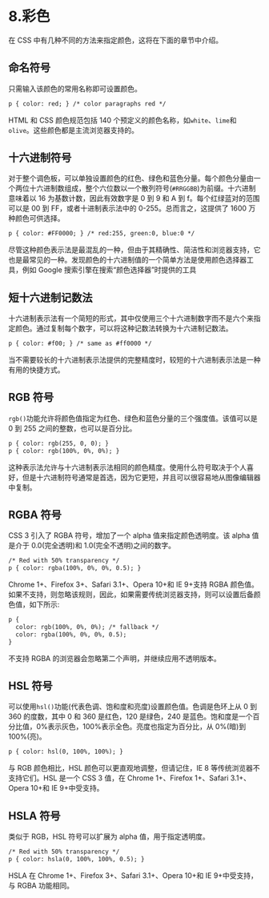 # 8.彩色

在 CSS 中有几种不同的方法来指定颜色，这将在下面的章节中介绍。

## 命名符号

只需输入该颜色的常用名称即可设置颜色。

```html
p { color: red; } /* color paragraphs red */

```

HTML 和 CSS 颜色规范包括 140 个预定义的颜色名称，如`white`、`lime`和`olive`。这些颜色都是主流浏览器支持的。

## 十六进制符号

对于整个调色板，可以单独设置颜色的红色、绿色和蓝色分量。每个颜色分量由一个两位十六进制数组成，整个六位数以一个散列符号(`#RRGGBB`)为前缀。十六进制意味着以 16 为基数计数，因此有效数字是 0 到 9 和 A 到 f。每个红绿蓝对的范围可以是 00 到 FF，或者十进制表示法中的 0-255。总而言之，这提供了 1600 万种颜色可供选择。

```html
p { color: #FF0000; } /* red:255, green:0, blue:0 */

```

尽管这种颜色表示法是最混乱的一种，但由于其精确性、简洁性和浏览器支持，它也是最常见的一种。发现颜色的十六进制值的一个简单方法是使用颜色选择器工具，例如 Google 搜索引擎在搜索“颜色选择器”时提供的工具

## 短十六进制记数法

十六进制表示法有一个简短的形式，其中仅使用三个十六进制数字而不是六个来指定颜色。通过复制每个数字，可以将这种记数法转换为十六进制记数法。

```html
p { color: #f00; } /* same as #ff0000 */

```

当不需要较长的十六进制表示法提供的完整精度时，较短的十六进制表示法是一种有用的快捷方式。

## RGB 符号

`rgb()`功能允许将颜色值指定为红色、绿色和蓝色分量的三个强度值。该值可以是 0 到 255 之间的整数，也可以是百分比。

```html
p { color: rgb(255, 0, 0); }
p { color: rgb(100%, 0%, 0%); }

```

这种表示法允许与十六进制表示法相同的颜色精度。使用什么符号取决于个人喜好，但是十六进制符号通常是首选，因为它更短，并且可以很容易地从图像编辑器中复制。

## RGBA 符号

CSS 3 引入了 RGBA 符号，增加了一个 alpha 值来指定颜色透明度。该 alpha 值是介于 0.0(完全透明)和 1.0(完全不透明)之间的数字。

```html
/* Red with 50% transparency */
p { color: rgba(100%, 0%, 0%, 0.5); }

```

Chrome 1+、Firefox 3+、Safari 3.1+、Opera 10+和 IE 9+支持 RGBA 颜色值。如果不支持，则忽略该规则，因此，如果需要传统浏览器支持，则可以设置后备颜色值，如下所示:

```html
p {
  color: rgb(100%, 0%, 0%); /* fallback */
  color: rgba(100%, 0%, 0%, 0.5);
}

```

不支持 RGBA 的浏览器会忽略第二个声明，并继续应用不透明版本。

## HSL 符号

可以使用`hsl()`功能(代表色调、饱和度和亮度)设置颜色值。色调是色环上从 0 到 360 的度数，其中 0 和 360 是红色，120 是绿色，240 是蓝色。饱和度是一个百分比值，0%表示灰色，100%表示全色。亮度也指定为百分比，从 0%(暗)到 100%(亮)。

```html
p { color: hsl(0, 100%, 100%); }

```

与 RGB 颜色相比，HSL 颜色可以更直观地调整，但请记住，IE 8 等传统浏览器不支持它们。HSL 是一个 CSS 3 值，在 Chrome 1+、Firefox 1+、Safari 3.1+、Opera 10+和 IE 9+中受支持。

## HSLA 符号

类似于 RGB，HSL 符号可以扩展为 alpha 值，用于指定透明度。

```html
/* Red with 50% transparency */
p { color: hsla(0, 100%, 100%, 0.5); }

```

HSLA 在 Chrome 1+、Firefox 3+、Safari 3.1+、Opera 10+和 IE 9+中受支持，与 RGBA 功能相同。